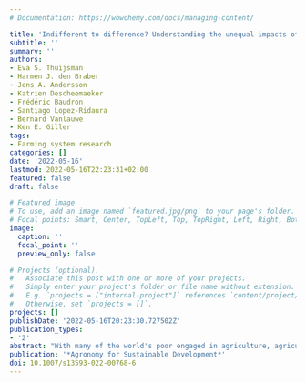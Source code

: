 ```yaml
---
# Documentation: https://wowchemy.com/docs/managing-content/

title: 'Indifferent to difference? Understanding the unequal impacts of farming technologies among smallholders. A review'
subtitle: ''
summary: ''
authors:
- Eva S. Thuijsman
- Harmen J. den Braber
- Jens A. Andersson
- Katrien Descheemaeker
- Frédéric Baudron
- Santiago Lopez-Ridaura
- Bernard Vanlauwe
- Ken E. Giller
tags:
- Farming system research
categories: []
date: '2022-05-16'
lastmod: 2022-05-16T22:23:31+02:00
featured: false
draft: false

# Featured image
# To use, add an image named `featured.jpg/png` to your page's folder.
# Focal points: Smart, Center, TopLeft, Top, TopRight, Left, Right, BottomLeft, Bottom, BottomRight.
image:
  caption: ''
  focal_point: ''
  preview_only: false

# Projects (optional).
#   Associate this post with one or more of your projects.
#   Simply enter your project's folder or file name without extension.
#   E.g. `projects = ["internal-project"]` references `content/project/deep-learning/index.md`.
#   Otherwise, set `projects = []`.
projects: []
publishDate: '2022-05-16T20:23:30.727502Z'
publication_types:
- '2'
abstract: "With many of the world's poor engaged in agriculture, agricultural development programmes often aim to improve livelihoods through improved farming practices. Research on the impacts of agricultural technology interventions is dominated by comparisons of adopters and non-adopters. By contrast, in this literature study, we critically review how technology evaluation studies assess differentiated impacts in smallholder farming communities. We searched systematically for studies which present agricultural technology impacts disaggregated for poor and relatively better-off users (adopters). The major findings of our systematic review are as follows (1) The number of studies that assessed impact differentiation was startlingly small; we were able to identify only 85, among which only 24 presented empirical findings. (2) These studies confirm an expected trend, absolute benefits are larger for the better-off, and large relative benefits among the poor are mostly due to meagre baseline performance. (3) Households are primarily considered as independent entities, rather than as connected with others directly or indirectly, via markets or common resource pools. (4) Explanations for impact differentiation are mainly sought in existing distributions of structural household characteristics. We collated the explanations provided in the selected studies across a nested hierarchy, the field, the farm or household, and households interacting at the farming system level. We also consider impact differentiation over time. With this, we provide a structured overview of potential drivers of differentiation, to guide future research for development towards explicitly recognizing the poor among the poor, acknowledging unequal impacts, aiming to avoid negative consequences, and mitigating them where they occur."
publication: '*Agronomy for Sustainable Development*'
doi: 10.1007/s13593-022-00768-6
---
```

